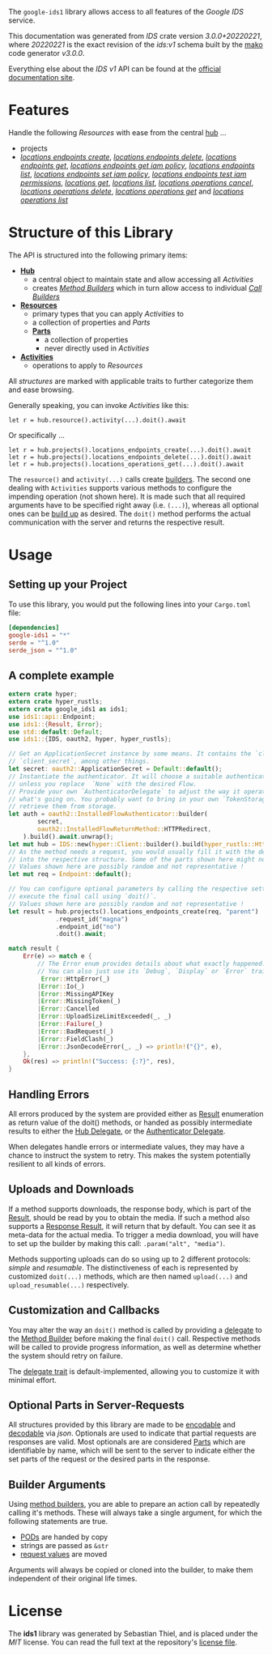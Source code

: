 <!---
DO NOT EDIT !
This file was generated automatically from 'src/mako/api/README.md.mako'
DO NOT EDIT !
-->
The `google-ids1` library allows access to all features of the *Google IDS* service.

This documentation was generated from *IDS* crate version *3.0.0+20220221*, where *20220221* is the exact revision of the *ids:v1* schema built by the [mako](http://www.makotemplates.org/) code generator *v3.0.0*.

Everything else about the *IDS* *v1* API can be found at the
[official documentation site](https://cloud.google.com/).
# Features

Handle the following *Resources* with ease from the central [hub](https://docs.rs/google-ids1/3.0.0+20220221/google_ids1/IDS) ... 

* projects
 * [*locations endpoints create*](https://docs.rs/google-ids1/3.0.0+20220221/google_ids1/api::ProjectLocationEndpointCreateCall), [*locations endpoints delete*](https://docs.rs/google-ids1/3.0.0+20220221/google_ids1/api::ProjectLocationEndpointDeleteCall), [*locations endpoints get*](https://docs.rs/google-ids1/3.0.0+20220221/google_ids1/api::ProjectLocationEndpointGetCall), [*locations endpoints get iam policy*](https://docs.rs/google-ids1/3.0.0+20220221/google_ids1/api::ProjectLocationEndpointGetIamPolicyCall), [*locations endpoints list*](https://docs.rs/google-ids1/3.0.0+20220221/google_ids1/api::ProjectLocationEndpointListCall), [*locations endpoints set iam policy*](https://docs.rs/google-ids1/3.0.0+20220221/google_ids1/api::ProjectLocationEndpointSetIamPolicyCall), [*locations endpoints test iam permissions*](https://docs.rs/google-ids1/3.0.0+20220221/google_ids1/api::ProjectLocationEndpointTestIamPermissionCall), [*locations get*](https://docs.rs/google-ids1/3.0.0+20220221/google_ids1/api::ProjectLocationGetCall), [*locations list*](https://docs.rs/google-ids1/3.0.0+20220221/google_ids1/api::ProjectLocationListCall), [*locations operations cancel*](https://docs.rs/google-ids1/3.0.0+20220221/google_ids1/api::ProjectLocationOperationCancelCall), [*locations operations delete*](https://docs.rs/google-ids1/3.0.0+20220221/google_ids1/api::ProjectLocationOperationDeleteCall), [*locations operations get*](https://docs.rs/google-ids1/3.0.0+20220221/google_ids1/api::ProjectLocationOperationGetCall) and [*locations operations list*](https://docs.rs/google-ids1/3.0.0+20220221/google_ids1/api::ProjectLocationOperationListCall)




# Structure of this Library

The API is structured into the following primary items:

* **[Hub](https://docs.rs/google-ids1/3.0.0+20220221/google_ids1/IDS)**
    * a central object to maintain state and allow accessing all *Activities*
    * creates [*Method Builders*](https://docs.rs/google-ids1/3.0.0+20220221/google_ids1/client::MethodsBuilder) which in turn
      allow access to individual [*Call Builders*](https://docs.rs/google-ids1/3.0.0+20220221/google_ids1/client::CallBuilder)
* **[Resources](https://docs.rs/google-ids1/3.0.0+20220221/google_ids1/client::Resource)**
    * primary types that you can apply *Activities* to
    * a collection of properties and *Parts*
    * **[Parts](https://docs.rs/google-ids1/3.0.0+20220221/google_ids1/client::Part)**
        * a collection of properties
        * never directly used in *Activities*
* **[Activities](https://docs.rs/google-ids1/3.0.0+20220221/google_ids1/client::CallBuilder)**
    * operations to apply to *Resources*

All *structures* are marked with applicable traits to further categorize them and ease browsing.

Generally speaking, you can invoke *Activities* like this:

```Rust,ignore
let r = hub.resource().activity(...).doit().await
```

Or specifically ...

```ignore
let r = hub.projects().locations_endpoints_create(...).doit().await
let r = hub.projects().locations_endpoints_delete(...).doit().await
let r = hub.projects().locations_operations_get(...).doit().await
```

The `resource()` and `activity(...)` calls create [builders][builder-pattern]. The second one dealing with `Activities` 
supports various methods to configure the impending operation (not shown here). It is made such that all required arguments have to be 
specified right away (i.e. `(...)`), whereas all optional ones can be [build up][builder-pattern] as desired.
The `doit()` method performs the actual communication with the server and returns the respective result.

# Usage

## Setting up your Project

To use this library, you would put the following lines into your `Cargo.toml` file:

```toml
[dependencies]
google-ids1 = "*"
serde = "^1.0"
serde_json = "^1.0"
```

## A complete example

```Rust
extern crate hyper;
extern crate hyper_rustls;
extern crate google_ids1 as ids1;
use ids1::api::Endpoint;
use ids1::{Result, Error};
use std::default::Default;
use ids1::{IDS, oauth2, hyper, hyper_rustls};

// Get an ApplicationSecret instance by some means. It contains the `client_id` and 
// `client_secret`, among other things.
let secret: oauth2::ApplicationSecret = Default::default();
// Instantiate the authenticator. It will choose a suitable authentication flow for you, 
// unless you replace  `None` with the desired Flow.
// Provide your own `AuthenticatorDelegate` to adjust the way it operates and get feedback about 
// what's going on. You probably want to bring in your own `TokenStorage` to persist tokens and
// retrieve them from storage.
let auth = oauth2::InstalledFlowAuthenticator::builder(
        secret,
        oauth2::InstalledFlowReturnMethod::HTTPRedirect,
    ).build().await.unwrap();
let mut hub = IDS::new(hyper::Client::builder().build(hyper_rustls::HttpsConnector::with_native_roots()), auth);
// As the method needs a request, you would usually fill it with the desired information
// into the respective structure. Some of the parts shown here might not be applicable !
// Values shown here are possibly random and not representative !
let mut req = Endpoint::default();

// You can configure optional parameters by calling the respective setters at will, and
// execute the final call using `doit()`.
// Values shown here are possibly random and not representative !
let result = hub.projects().locations_endpoints_create(req, "parent")
             .request_id("magna")
             .endpoint_id("no")
             .doit().await;

match result {
    Err(e) => match e {
        // The Error enum provides details about what exactly happened.
        // You can also just use its `Debug`, `Display` or `Error` traits
         Error::HttpError(_)
        |Error::Io(_)
        |Error::MissingAPIKey
        |Error::MissingToken(_)
        |Error::Cancelled
        |Error::UploadSizeLimitExceeded(_, _)
        |Error::Failure(_)
        |Error::BadRequest(_)
        |Error::FieldClash(_)
        |Error::JsonDecodeError(_, _) => println!("{}", e),
    },
    Ok(res) => println!("Success: {:?}", res),
}

```
## Handling Errors

All errors produced by the system are provided either as [Result](https://docs.rs/google-ids1/3.0.0+20220221/google_ids1/client::Result) enumeration as return value of
the doit() methods, or handed as possibly intermediate results to either the 
[Hub Delegate](https://docs.rs/google-ids1/3.0.0+20220221/google_ids1/client::Delegate), or the [Authenticator Delegate](https://docs.rs/yup-oauth2/*/yup_oauth2/trait.AuthenticatorDelegate.html).

When delegates handle errors or intermediate values, they may have a chance to instruct the system to retry. This 
makes the system potentially resilient to all kinds of errors.

## Uploads and Downloads
If a method supports downloads, the response body, which is part of the [Result](https://docs.rs/google-ids1/3.0.0+20220221/google_ids1/client::Result), should be
read by you to obtain the media.
If such a method also supports a [Response Result](https://docs.rs/google-ids1/3.0.0+20220221/google_ids1/client::ResponseResult), it will return that by default.
You can see it as meta-data for the actual media. To trigger a media download, you will have to set up the builder by making
this call: `.param("alt", "media")`.

Methods supporting uploads can do so using up to 2 different protocols: 
*simple* and *resumable*. The distinctiveness of each is represented by customized 
`doit(...)` methods, which are then named `upload(...)` and `upload_resumable(...)` respectively.

## Customization and Callbacks

You may alter the way an `doit()` method is called by providing a [delegate](https://docs.rs/google-ids1/3.0.0+20220221/google_ids1/client::Delegate) to the 
[Method Builder](https://docs.rs/google-ids1/3.0.0+20220221/google_ids1/client::CallBuilder) before making the final `doit()` call. 
Respective methods will be called to provide progress information, as well as determine whether the system should 
retry on failure.

The [delegate trait](https://docs.rs/google-ids1/3.0.0+20220221/google_ids1/client::Delegate) is default-implemented, allowing you to customize it with minimal effort.

## Optional Parts in Server-Requests

All structures provided by this library are made to be [encodable](https://docs.rs/google-ids1/3.0.0+20220221/google_ids1/client::RequestValue) and 
[decodable](https://docs.rs/google-ids1/3.0.0+20220221/google_ids1/client::ResponseResult) via *json*. Optionals are used to indicate that partial requests are responses 
are valid.
Most optionals are are considered [Parts](https://docs.rs/google-ids1/3.0.0+20220221/google_ids1/client::Part) which are identifiable by name, which will be sent to 
the server to indicate either the set parts of the request or the desired parts in the response.

## Builder Arguments

Using [method builders](https://docs.rs/google-ids1/3.0.0+20220221/google_ids1/client::CallBuilder), you are able to prepare an action call by repeatedly calling it's methods.
These will always take a single argument, for which the following statements are true.

* [PODs][wiki-pod] are handed by copy
* strings are passed as `&str`
* [request values](https://docs.rs/google-ids1/3.0.0+20220221/google_ids1/client::RequestValue) are moved

Arguments will always be copied or cloned into the builder, to make them independent of their original life times.

[wiki-pod]: http://en.wikipedia.org/wiki/Plain_old_data_structure
[builder-pattern]: http://en.wikipedia.org/wiki/Builder_pattern
[google-go-api]: https://github.com/google/google-api-go-client

# License
The **ids1** library was generated by Sebastian Thiel, and is placed 
under the *MIT* license.
You can read the full text at the repository's [license file][repo-license].

[repo-license]: https://github.com/Byron/google-apis-rsblob/main/LICENSE.md
